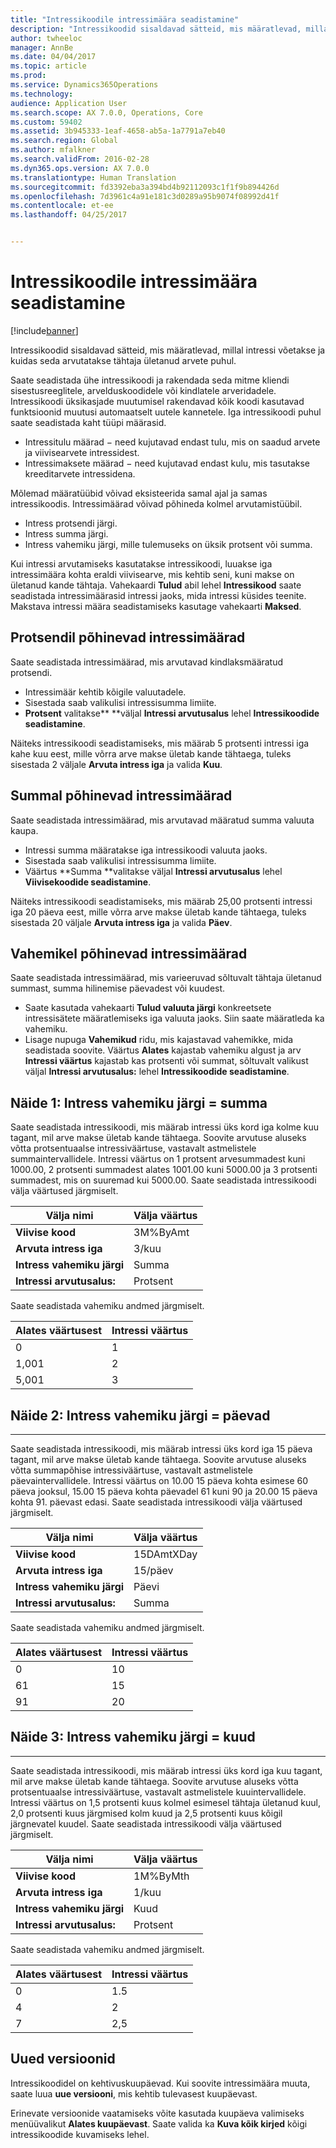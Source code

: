 ```yaml
---
title: "Intressikoodile intressimäära seadistamine"
description: "Intressikoodid sisaldavad sätteid, mis määratlevad, millal intressi võetakse ja kuidas seda arvutatakse tähtaja ületanud arvete puhul."
author: twheeloc
manager: AnnBe
ms.date: 04/04/2017
ms.topic: article
ms.prod: 
ms.service: Dynamics365Operations
ms.technology: 
audience: Application User
ms.search.scope: AX 7.0.0, Operations, Core
ms.custom: 59402
ms.assetid: 3b945333-1eaf-4658-ab5a-1a7791a7eb40
ms.search.region: Global
ms.author: mfalkner
ms.search.validFrom: 2016-02-28
ms.dyn365.ops.version: AX 7.0.0
ms.translationtype: Human Translation
ms.sourcegitcommit: fd3392eba3a394bd4b92112093c1f1f9b894426d
ms.openlocfilehash: 7d3961c4a91e181c3d0289a95b9074f08992d41f
ms.contentlocale: et-ee
ms.lasthandoff: 04/25/2017


---
```


# <a name="set-up-interest-rates-for-an-interest-code"></a>Intressikoodile intressimäära seadistamine

[!include[banner](../includes/banner.md)]


Intressikoodid sisaldavad sätteid, mis määratlevad, millal intressi võetakse ja kuidas seda arvutatakse tähtaja ületanud arvete puhul.

Saate seadistada ühe intressikoodi ja rakendada seda mitme kliendi sisestusreeglitele, arvelduskoodidele või kindlatele arveridadele. Intressikoodi üksikasjade muutumisel rakendavad kõik koodi kasutavad funktsioonid muutusi automaatselt uutele kannetele. Iga intressikoodi puhul saate seadistada kaht tüüpi määrasid.
-   Intressitulu määrad − need kujutavad endast tulu, mis on saadud arvete ja viivisearvete intressidest.
-   Intressimaksete määrad − need kujutavad endast kulu, mis tasutakse kreeditarvete intressidena.

Mõlemad määratüübid võivad eksisteerida samal ajal ja samas intressikoodis. Intressimäärad võivad põhineda kolmel arvutamistüübil.
-   Intress protsendi järgi.
-   Intress summa järgi.
-   Intress vahemiku järgi, mille tulemuseks on üksik protsent või summa.

Kui intressi arvutamiseks kasutatakse intressikoodi, luuakse iga intressimäära kohta eraldi viivisearve, mis kehtib seni, kuni makse on ületanud kande tähtaja. Vahekaardi **Tulud** abil lehel **Intressikood** saate seadistada intressimäärasid intressi jaoks, mida intressi küsides teenite. Makstava intressi määra seadistamiseks kasutage vahekaarti **Maksed**.

## <a name="interest-rates-based-on-a-percentage"></a>Protsendil põhinevad intressimäärad
Saate seadistada intressimäärad, mis arvutavad kindlaksmääratud protsendi.

-   Intressimäär kehtib kõigile valuutadele.
-   Sisestada saab valikulisi intressisumma limiite.
-   **Protsent** valitakse** **väljal **Intressi arvutusalus** lehel **Intressikoodide seadistamine**.

Näiteks intressikoodi seadistamiseks, mis määrab 5 protsenti intressi iga kahe kuu eest, mille võrra arve makse ületab kande tähtaega, tuleks sisestada 2 väljale **Arvuta intress iga** ja valida **Kuu**.

## <a name="interest-rates-based-on-amounts"></a>Summal põhinevad intressimäärad
Saate seadistada intressimäärad, mis arvutavad määratud summa valuuta kaupa.
-   Intressi summa määratakse iga intressikoodi valuuta jaoks.
-   Sisestada saab valikulisi intressisumma limiite.
-   Väärtus **Summa **valitakse väljal **Intressi arvutusalus** lehel **Viivisekoodide seadistamine**.

Näiteks intressikoodi seadistamiseks, mis määrab 25,00 protsenti intressi iga 20 päeva eest, mille võrra arve makse ületab kande tähtaega, tuleks sisestada 20 väljale **Arvuta intress iga** ja valida **Päev**.

## <a name="interest-rates-based-on-ranges"></a>Vahemikel põhinevad intressimäärad
Saate seadistada intressimäärad, mis varieeruvad sõltuvalt tähtaja ületanud summast, summa hilinemise päevadest või kuudest.
-   Saate kasutada vahekaarti **Tulud valuuta järgi** konkreetsete intressisätete määratlemiseks iga valuuta jaoks. Siin saate määratleda ka vahemiku.
-   Lisage nupuga **Vahemikud** ridu, mis kajastavad vahemikke, mida seadistada soovite. Väärtus **Alates** kajastab vahemiku algust ja arv **Intressi väärtus** kajastab kas protsenti või summat, sõltuvalt valikust väljal **Intressi arvutusalus:** lehel **Intressikoodide seadistamine**.

## <a name="example-1-interest-by-range--amount"></a>Näide 1: Intress vahemiku järgi = summa
Saate seadistada intressikoodi, mis määrab intressi üks kord iga kolme kuu tagant, mil arve makse ületab kande tähtaega. Soovite arvutuse aluseks võtta protsentuaalse intressiväärtuse, vastavalt astmelistele summaintervallidele. Intressi väärtus on 1 protsent arvesummadest kuni 1000.00, 2 protsenti summadest alates 1001.00 kuni 5000.00 ja 3 protsenti summadest, mis on suuremad kui 5000.00. Saate seadistada intressikoodi välja väärtused järgmiselt.

| **Välja nimi**                  | **Välja väärtus** |
|---------------------------------|-----------------|
| **Viivise kood**               | 3M%ByAmt        |
| **Arvuta intress iga**    | 3/kuu         |
| **Intress vahemiku järgi**           | Summa          |
| **Intressi arvutusalus:** | Protsent      |

Saate seadistada vahemiku andmed järgmiselt.

| **Alates väärtusest** | **Intressi väärtus** |
|----------------|--------------------|
| 0              | 1                  |
| 1,001          | 2                  |
| 5,001          | 3                  |

 
## <a name="example-2-interest-by-range--days"></a>Näide 2: Intress vahemiku järgi = päevad
--------------------------------------------------

Saate seadistada intressikoodi, mis määrab intressi üks kord iga 15 päeva tagant, mil arve makse ületab kande tähtaega. Soovite arvutuse aluseks võtta summapõhise intressiväärtuse, vastavalt astmelistele päevaintervallidele. Intressi väärtus on 10.00 15 päeva kohta esimese 60 päeva jooksul, 15.00 15 päeva kohta päevadel 61 kuni 90 ja 20.00 15 päeva kohta 91. päevast edasi. Saate seadistada intressikoodi välja väärtused järgmiselt.

| **Välja nimi**                  | **Välja väärtus** |
|---------------------------------|-----------------|
| **Viivise kood**               | 15DAmtXDay      |
| **Arvuta intress iga**    | 15/päev          |
| **Intress vahemiku järgi**           | Päevi            |
| **Intressi arvutusalus:** | Summa          |

Saate seadistada vahemiku andmed järgmiselt.

| **Alates väärtusest** | **Intressi väärtus** |
|----------------|--------------------|
| 0              | 10                 |
| 61             | 15                 |
| 91             | 20                 |

 
## <a name="example-3-interest-by-range--months"></a>Näide 3: Intress vahemiku järgi = kuud
----------------------------------------------------

Saate seadistada intressikoodi, mis määrab intressi üks kord iga kuu tagant, mil arve makse ületab kande tähtaega. Soovite arvutuse aluseks võtta protsentuaalse intressiväärtuse, vastavalt astmelistele kuuintervallidele. Intressi väärtus on 1,5 protsenti kuus kolmel esimesel tähtaja ületanud kuul, 2,0 protsenti kuus järgmised kolm kuud ja 2,5 protsenti kuus kõigil järgnevatel kuudel. Saate seadistada intressikoodi välja väärtused järgmiselt.

| **Välja nimi**                  | **Välja väärtus** |
|---------------------------------|-----------------|
| **Viivise kood**               | 1M%ByMth        |
| **Arvuta intress iga**    | 1/kuu         |
| **Intress vahemiku järgi**           | Kuud          |
| **Intressi arvutusalus:** | Protsent      |

Saate seadistada vahemiku andmed järgmiselt.

| **Alates väärtusest** | **Intressi väärtus** |
|----------------|--------------------|
| 0              | 1.5                |
| 4              | 2                  |
| 7              | 2,5                |

## <a name="new-versions"></a>Uued versioonid
Intressikoodidel on kehtivuskuupäevad. Kui soovite intressimäära muuta, saate luua **uue versiooni**, mis kehtib tulevasest kuupäevast.

Erinevate versioonide vaatamiseks võite kasutada kuupäeva valimiseks menüüvalikut **Alates kuupäevast**. Saate valida ka **Kuva kõik kirjed** kõigi intressikoodide kuvamiseks lehel.




